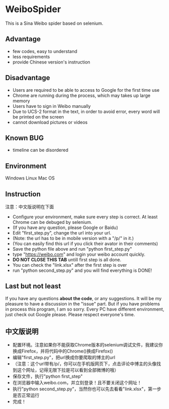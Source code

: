 # WeiboSpider

This is a Sina Weibo spider based on selenium.

## Advantage
- few codes, easy to understand 
- less requirements
- provide Chinese version's instruction

## Disadvantage
- Users are required to be able to access to Google for the first time use
- Chrome are running during the process, which may takes up large memory
- Users have to sign in Weibo manually
- Due to UCS-2 format in the text, in order to avoid error, every word will be printed on the screen
- cannot download pictures or videos

## Known BUG
- timeline can be disordered

## Environment
Windows
Linux
Mac OS 

## Instruction
注意：中文版说明在下面

- Configure your environment, make sure every step is correct. At least Chrome can be debuged by selenium.
- (If you have any question, please Google or Baidu)
- Edit "first_step.py", change the url into your url.
- (Note: the url has to be in mobile version with a "/p/" in it.)
- (You can easily find this url if you click their avator in their comments)
- Save the python file above and run "python first_step.py"
- type "https://weibo.com" and login your weibo account quickly.
- <strong>DO NOT CLOSE THIS TAB</strong> untill first step is all done.
- You can check the "link.xlsx" after the first step is over
- run "python second_step.py" and you will find everything is DONE!

## Last but not least
If you have any questions <strong>about the code</strong>, or any suggestions.
It will be my pleasure to have a discussion in the "issue" part.
But if you have problems in process this program, I am so sorry.
Every PC have different environment, just check out Google please.
Please respect everyone's time.

## 中文版说明
- 配置环境。注意如果你不能获取Chrome版本的selenium调试文件，我建议你换成Firefox，并将代码中的Chrome()换成Firefox()
- 编辑"first_step.py"，把url换成你要爬取的博主的url
- （注意：这个url带有/p/，你可以在手机版网页下，点击评论中博主的头像找到这个网址，记得无限下拉是可以看到全部微博的哦）
- 保存文件，执行"python first_step"
- 在浏览器中输入weibo.com，并立刻登录！且不要关闭这个网址！
- 执行"python second_step.py"，当然你也可以先去看看"link.xlsx"，第一步是否正常运行
- 完成！

